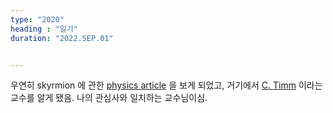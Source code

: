 ```yaml
---
type: "2020"
heading : "일기"
duration: "2022.SEP.01"


---
```

 


우연히 skyrmion 에 관한 [physics article](https://physics.aps.org/articles/v2/35) 을 보게 되었고, 거기에서 [C. Timm](https://tu-dresden.de/mn/physik/itp/cmt/forschung/publikationen) 이라는 교수를 알게 됐음. 나의 관심사와 일치하는 교수님이심.

